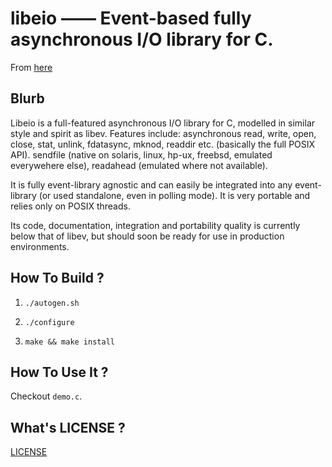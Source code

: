 # libeio —— Event-based fully asynchronous I/O library for C.

  From [here](http://software.schmorp.de/pkg/libeio.html)

## Blurb

  Libeio is a full-featured asynchronous I/O library for C, modelled in similar style and spirit as libev. Features include: asynchronous read, write, open, close, stat, unlink, fdatasync, mknod, readdir etc. (basically the full POSIX API). sendfile (native on solaris, linux, hp-ux, freebsd, emulated everywehere else), readahead (emulated where not available).

  It is fully event-library agnostic and can easily be integrated into any event-library (or used standalone, even in polling mode). It is very portable and relies only on POSIX threads.

  Its code, documentation, integration and portability quality is currently below that of libev, but should soon be ready for use in production environments.

## How To Build ?

  1. `./autogen.sh`

  2. `./configure`

  3. `make && make install`

## How To Use It ?

  Checkout `demo.c`.

## What's LICENSE ?

  [LICENSE](https://github.com/CandyMi/libeio/blob/master/LICENSE)